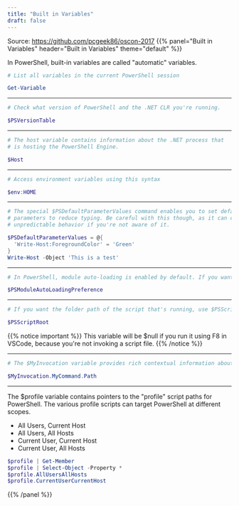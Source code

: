 ```yaml
---
title: "Built in Variables"
draft: false
---
```


Source: https://github.com/pcgeek86/oscon-2017
{{% panel="Built in Variables" header="Built in Variables" theme="default" %}}

In PowerShell, built-in variables are called "automatic" variables.

```powershell 
# List all variables in the current PowerShell session

Get-Variable
```
------------

```powershell
# Check what version of PowerShell and the .NET CLR you're running.

$PSVersionTable
```

------------

```powershell
# The host variable contains information about the .NET process that
# is hosting the PowerShell Engine.

$Host
```

------------

```powershell
# Access environment variables using this syntax

$env:HOME
```

------------

```powershell
# The special $PSDefaultParameterValues command enables you to set default
# parameters to reduce typing. Be careful with this though, as it can cause
# unpredictable behavior if you're not aware of it.

$PSDefaultParameterValues = @{
  'Write-Host:ForegroundColor' = 'Green'
}
Write-Host -Object 'This is a test'
```

------------

```powershell
# In PowerShell, module auto-loading is enabled by default. If you want to control this feature, you can use the $PSModuleAutoLoadingPreference variable. It's a boolean value, so set it to either $true (enabled) or $false (disabled).

$PSModuleAutoLoadingPreference
```

------------

```powershell
# If you want the folder path of the script that's running, use $PSScriptRoot.

$PSScriptRoot
```
{{% notice important %}}
This variable will be $null if you run it using F8 in VSCode, because you're not invoking a script file.
{{% /notice %}}

------------

```powershell
# The $MyInvocation variable provides rich contextual information about the invocation of the current command / script. Dig into the $MyInvocation variable to figure out the full path to the current function

$MyInvocation.MyCommand.Path
```
------------

The $profile variable contains pointers to the "profile" script paths for PowerShell. The various profile
scripts can target PowerShell at different scopes.

- All Users, Current Host
- All Users, All Hosts
- Current User, Current Host
- Current User, All Hosts

```powershell
$profile | Get-Member
$profile | Select-Object -Property *
$profile.AllUsersAllHosts
$profile.CurrentUserCurrentHost
```
{{% /panel %}}